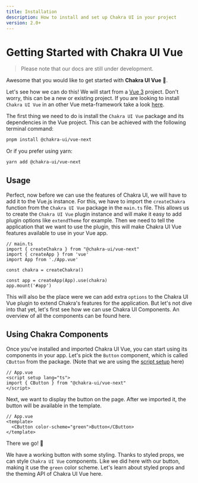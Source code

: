 ```yaml
---
title: Installation
description: How to install and set up Chakra UI in your project
version: 2.0+
---
```


# Getting Started with Chakra UI Vue

> Please note that our docs are still under development. 

Awesome that you would like to get started with **Chakra UI Vue** 🥳.

Let's see how we can do this! We will start from a [Vue 3](https://vuejs.org/) project. Don't worry, this can be a new or existing project.
If you are looking to install `Chakra UI Vue` in an other Vue meta-framework take a look [here](../2.frameworks/0.index.md).

The first thing we need to do is install the `Chakra UI Vue` package and its dependencies in the Vue project.
This can be achieved with the following terminal command:

```bash
pnpm install @chakra-ui/vue-next
```

Or if you prefer using yarn:

```bash
yarn add @chakra-ui/vue-next
```

## Usage

Perfect, now before we can use the features of Chakra UI, we will have to add it to the Vue.js instance.
For this, we have to import the `createChakra` function from the `Chakra UI Vue` package in the `main.ts` file.
This allows us to create the `Chakra UI Vue` plugin instance and will make it easy to add plugin options like `extendTheme` for example.
Then we need to tell the application that we want to use the plugin, this will make Chakra UI Vue features available to use in your Vue app.

```tsx
// main.ts
import { createChakra } from "@chakra-ui/vue-next"
import { createApp } from 'vue'
import App from './App.vue'

const chakra = createChakra()

const app = createApp(App).use(chakra)
app.mount('#app')
```

This will also be the place were we can add extra `options` to the Chakra UI Vue plugin to extend Chakra's features for the application. 
But let's not dive into that yet, let's first see how we can use Chakra UI Components. An overview of all the components can be found here.

## Using Chakra Components

Once you've installed and imported Chakra UI Vue, you can start using its components in your app. 
Let's pick the `Button` component, which is called `CButton` from the package. 
(Note that we are using the [script setup](https://vuejs.org/api/sfc-script-setup.html) here)

```tsx
// App.vue
<script setup lang="ts">
import { CButton } from "@chakra-ui/vue-next"
</script>
```

Next, we want to display the button on the page. After we imported it, the button will be available in the template.

```tsx
// App.vue
<template>
  <CButton color-scheme="green">Button</CButton>
</template>
```

There we go! 🚀 

We have a working button with some styling. Thanks to styled props, we can style `Chakra UI Vue` components.
Like we did here with our button, making it use the `green` color scheme. 
Let's learn about styled props and the theming API of Chakra UI Vue here.
